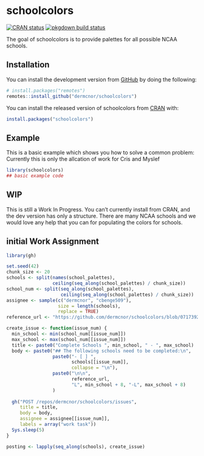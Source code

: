 
<!-- README.md is generated from README.Rmd. Please edit that file -->

# schoolcolors

<!-- badges: start -->

[![CRAN
status](https://www.r-pkg.org/badges/version/schoolcolors)](https://CRAN.R-project.org/package=schoolcolors)
[![pkgdown build
status](https://github.com/dermcnor/schoolcolors/workflows/pkgdown/badge.svg)](https://github.com/dermcnor/schoolcolors/actions)
<!-- badges: end -->

The goal of schoolcolors is to provide palettes for all possible NCAA
schools.

## Installation

You can install the development version from
[GitHub](https://github.com/) by doing the following:

``` r
# install.packages("remotes")
remotes::install_github("dermcnor/schoolcolors")
```

You can install the released version of schoolcolors from
[CRAN](https://CRAN.R-project.org) with:

``` r
install.packages("schoolcolors")
```

## Example

This is a basic example which shows you how to solve a common problem:
Currently this is only the allcation of work for Cris and Myslef

``` r
library(schoolcolors)
## basic example code
```

## WIP

This is still a Work In Progress. You can’t currently install from CRAN,
and the dev version has only a structure. There are many NCAA schools
and we would love any help that you can for populating the colors for
schools.

## initial Work Assignment

``` r
library(gh)

set.seed(42)
chunk_size <- 20
schools <- split(names(school_palettes), 
                 ceiling(seq_along(school_palettes) / chunk_size))
school_num <- split(seq_along(school_palettes), 
                    ceiling(seq_along(school_palettes) / chunk_size))
assignee <- sample(c("dermcnor", "cbenge509"), 
                   size = length(schools), 
                   replace = TRUE)
reference_url <- "https://github.com/dermcnor/schoolcolors/blob/07173925ceabcefdadefe25e675dd4a7362feab9/R/school_palettes.R#"

create_issue <- function(issue_num) {
  min_school <- min(school_num[[issue_num]])
  max_school <- max(school_num[[issue_num]])
  title <- paste0("Complete Schools ", min_school, " - ", max_school)
  body <- paste0("## The following schools need to be completed:\n", 
                 paste0("- [ ] ", 
                        schools[[issue_num]], 
                        collapse = "\n"),
                 paste0("\n\n", 
                        reference_url,
                        "L", min_school + 8, "-L", max_school + 8)
                 )
  
  gh("POST /repos/dermcnor/schoolcolors/issues", 
     title = title, 
     body = body,
     assignee = assignee[[issue_num]],
     labels = array("work task"))
  Sys.sleep(5)
}

posting <- lapply(seq_along(schools), create_issue)
```
